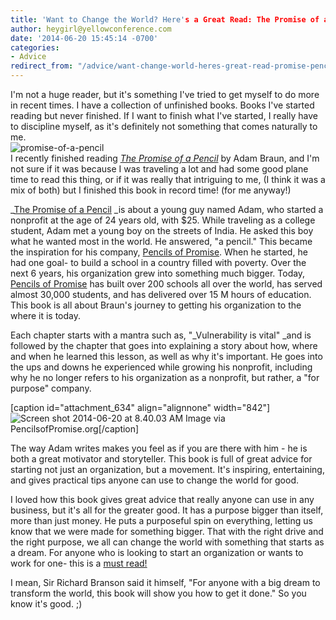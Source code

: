 ```yaml
---
title: 'Want to Change the World? Here's a Great Read: The Promise of a Pencil'
author: heygirl@yellowconference.com
date: '2014-06-20 15:45:14 -0700'
categories:
- Advice
redirect_from: "/advice/want-change-world-heres-great-read-promise-pencil/"
---
```


I'm not a huge reader, but it's something I've tried to get myself to do more in recent times. I have a collection of unfinished books. Books I've started reading but never finished. If I want to finish what I've started, I really have to discipline myself, as it's definitely not something that comes naturally to me.  
![promise-of-a-pencil](http://yellowconference.com/wp-content/uploads/2014/06/promise-of-a-pencil.jpg)  
I recently finished reading [_The Promise of a Pencil_](http://www.amazon.com/Promise-Pencil-Ordinary-Person-Extraordinary/dp/1476730628/ref=sr_1_1?s=books&ie=UTF8&qid=1403278338&sr=1-1&keywords=promise+of+a+pencil) by Adam Braun, and I'm not sure if it was because I was traveling a lot and had some good plane time to read this thing, or if it was really that intriguing to me, (I think it was a mix of both) but I finished this book in record time! (for me anyway!)

_[The Promise of a Pencil](http://www.amazon.com/Promise-Pencil-Ordinary-Person-Extraordinary/dp/1476730628/ref=sr_1_1?s=books&ie=UTF8&qid=1403278338&sr=1-1&keywords=promise+of+a+pencil) _is about a young guy named Adam, who started a nonprofit at the age of 24 years old, with $25\. While traveling as a college student, Adam met a young boy on the streets of India. He asked this boy what he wanted most in the world. He answered, "a pencil." This became the inspiration for his company, [Pencils of Promise](http://pencilsofpromise.org/). When he started, he had one goal- to build a school in a country filled with poverty. Over the next 6 years, his organization grew into something much bigger. Today, [Pencils of Promise](http://pencilsofpromise.org/) has built over 200 schools all over the world, has served almost 30,000 students, and has delivered over 15 M hours of education. This book is all about Braun's journey to getting his organization to the where it is today.

Each chapter starts with a mantra such as, "_Vulnerability is vital" _and is followed by the chapter that goes into explaining a story about how, where and when he learned this lesson, as well as why it's important. He goes into the ups and downs he experienced while growing his nonprofit, including why he no longer refers to his organization as a nonprofit, but rather, a "for purpose" company.

[caption id="attachment_634" align="alignnone" width="842"]![Screen shot 2014-06-20 at 8.40.03 AM](http://yellowconference.com/wp-content/uploads/2014/06/Screen-shot-2014-06-20-at-8.40.03-AM.png) Image via PencilsofPromise.org[/caption]

The way Adam writes makes you feel as if you are there with him - he is both a great motivator and storyteller. This book is full of great advice for starting not just an organization, but a movement. It's inspiring, entertaining, and gives practical tips anyone can use to change the world for good.

I loved how this book gives great advice that really anyone can use in any business, but it's all for the greater good. It has a purpose bigger than itself, more than just money. He puts a purposeful spin on everything, letting us know that we were made for something bigger. That with the right drive and the right purpose, we all can change the world with something that starts as a dream. For anyone who is looking to start an organization or wants to work for one- this is a [must read!](http://www.amazon.com/Promise-Pencil-Ordinary-Person-Extraordinary/dp/1476730628/ref=sr_1_1?s=books&ie=UTF8&qid=1403278338&sr=1-1&keywords=promise+of+a+pencil)

I mean, Sir Richard Branson said it himself, "For anyone with a big dream to transform the world, this book will show you how to get it done." So you know it's good. ;)
